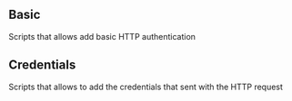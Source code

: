 ## Basic

Scripts that allows add basic HTTP authentication

## Credentials

Scripts that allows to add the credentials that sent with the HTTP request
